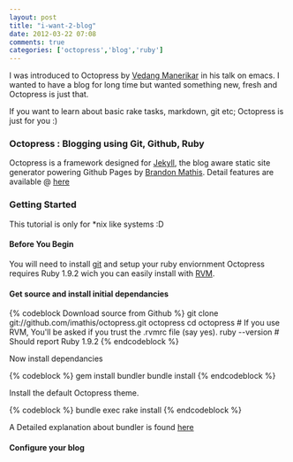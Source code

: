 ```yaml
---
layout: post
title: "i-want-2-blog"
date: 2012-03-22 07:08
comments: true
categories: ['octopress','blog','ruby']
---
```


I was introduced to Octopress by [Vedang Manerikar](http://vedang.me) in his talk on emacs.
I wanted to have a blog for long time but wanted something new, fresh and Octopress is just that.

If you want to learn about basic rake tasks, markdown, git etc; Octopress is just for you :)

### Octopress : Blogging using Git, Github, Ruby

Octopress is a framework designed  for [Jekyll](https://github.com/mojombo/jekyll), the blog aware static site generator powering Github Pages by [Brandon Mathis](https://github.com/imathis/).
Detail features are available @ [here](https://github.com/imathis/octopress/)

### Getting Started
This tutorial is only for *nix like systems :D
#### Before You Begin
You will need to install [git](git-scm.com/) and setup your ruby enviornment
Octopress requires Ruby 1.9.2 wich you can easily install with [RVM](https://beginrescueend.com/).
#### Get source and install initial dependancies

{% codeblock Download source from Github  %}
git clone git://github.com/imathis/octopress.git octopress
cd octopress    # If you use RVM, You'll be asked if you trust the .rvmrc file (say yes).
ruby --version  # Should report Ruby 1.9.2
{% endcodeblock %}

Now install dependancies

{% codeblock %}
gem install bundler
bundle install
{% endcodeblock %}

Install the default Octopress theme.

{% codeblock %}
bundle exec rake install
{% endcodeblock %}

A Detailed explanation about bundler is found [here](http://gembundler.com/rationale.html)

#### Configure your blog

